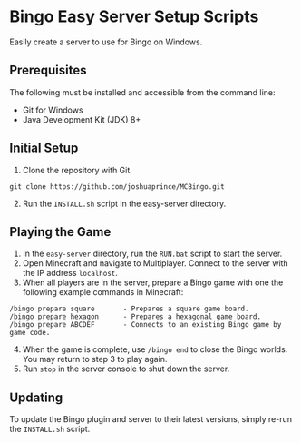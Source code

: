 # Bingo Easy Server Setup Scripts

Easily create a server to use for Bingo on Windows.

## Prerequisites

The following must be installed and accessible from the command line:

- Git for Windows
- Java Development Kit (JDK) 8+

## Initial Setup

1. Clone the repository with Git.
```commandline
git clone https://github.com/joshuaprince/MCBingo.git
```
2. Run the `INSTALL.sh` script in the easy-server directory.

## Playing the Game

1. In the `easy-server` directory, run the `RUN.bat` script to start the server.
2. Open Minecraft and navigate to Multiplayer. Connect to the server with the
   IP address `localhost`.
3. When all players are in the server, prepare a Bingo game with one the 
   following example commands in Minecraft:
```
/bingo prepare square       - Prepares a square game board.
/bingo prepare hexagon      - Prepares a hexagonal game board.
/bingo prepare ABCDEF       - Connects to an existing Bingo game by game code.
```
4. When the game is complete, use `/bingo end` to close the Bingo worlds. You
   may return to step 3 to play again.
5. Run `stop` in the server console to shut down the server.

## Updating

To update the Bingo plugin and server to their latest versions, simply re-run
the `INSTALL.sh` script.

